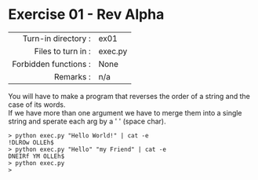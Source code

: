 # Exercise 01 - Rev Alpha

|                         |                    |
| -----------------------:| ------------------ |
|   Turn-in directory :   |  ex01              |
|   Files to turn in :    |  exec.py           |
|   Forbidden functions : |  None              |
|   Remarks :             |  n/a               |

You will have to make a program that reverses the order of a string and the case of its words.  
If we have more than one argument we have to merge them into a single string and sperate each arg by a ' ' (space char).  

```console
> python exec.py "Hello World!" | cat -e
!DLROw OLLEh$
> python exec.py "Hello" "my Friend" | cat -e
DNEIRf YM OLLEh$
> python exec.py
>
```
